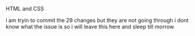 HTML and CSS 

i am tryin to commit the 29 changes but they are not going through
i dont know what the issue is
so i will leave this here
and sleep till morrow
